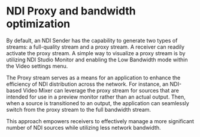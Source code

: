 # NDI Proxy and bandwidth optimization

By default, an NDI Sender has the capability to generate two types of streams: a full-quality stream and a proxy stream. A receiver can readily activate the proxy stream. A simple way to visualize a proxy stream is by utilizing NDI Studio Monitor and enabling the Low Bandwidth mode within the Video settings menu.

The Proxy stream serves as a means for an application to enhance the efficiency of NDI distribution across the network. For instance, an NDI-based Video Mixer can leverage the proxy stream for sources that are intended for use in a preview monitor rather than an actual output. Then, when a source is transitioned to an output, the application can seamlessly switch from the proxy stream to the full bandwidth stream.

This approach empowers receivers to effectively manage a more significant number of NDI sources while utilizing less network bandwidth.
